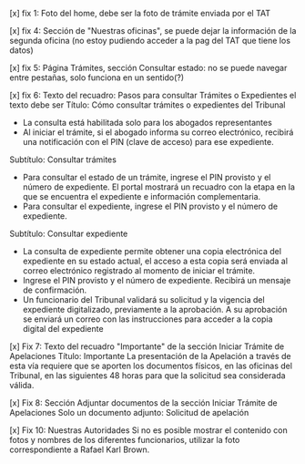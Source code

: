 

[x] fix 1: Foto del home, debe ser la foto de trámite enviada por el TAT

[x] fix 4: Sección de "Nuestras oficinas", se puede dejar la información de la segunda oficina (no estoy pudiendo acceder a la pag del TAT que tiene los datos)


[x] fix 5: Página Trámites, sección Consultar estado: no se puede navegar entre pestañas, solo funciona en un sentido(?)

[x] fix 6: Texto del recuadro: Pasos para consultar Trámites o Expedientes el texto debe ser
Título: Cómo consultar trámites o expedientes del Tribunal
- La consulta está habilitada solo para los abogados representantes
- Al iniciar el trámite, si el abogado informa su correo electrónico, recibirá una notificación con el PIN (clave de acceso) para ese expediente.

Subtítulo: Consultar trámites
- Para consultar el estado de un trámite, ingrese el PIN provisto y el número de expediente. El portal mostrará un recuadro con la etapa en la que se encuentra el expediente e información complementaria.
- Para consultar el expediente, ingrese el PIN provisto y el número de expediente.

Subtítulo: Consultar expediente
- La consulta de expediente permite obtener una copia electrónica del expediente en su estado actual, el acceso a esta copia será enviada al correo electrónico registrado al momento de iniciar el trámite.
- Ingrese el PIN provisto y el número de expediente. Recibirá un mensaje de confirmación.
- Un funcionario del Tribunal validará su solicitud y la vigencia del expediente digitalizado, previamente a la aprobación. A su aprobación se enviará un correo con las instrucciones para acceder a la copia digital del expediente

[x] Fix 7: Texto del recuadro "Importante" de la sección Iniciar Trámite de Apelaciones
Título: Importante
La presentación de la Apelación a través de esta vía requiere que se aporten los documentos físicos, en las oficinas del Tribunal, en las siguientes 48 horas para que la solicitud sea considerada válida.

[x] Fix 8: Sección Adjuntar documentos de la sección Iniciar Trámite de Apelaciones
Solo un documento adjunto: Solicitud de apelación

[x] Fix 10: Nuestras Autoridades
Si no es posible mostrar el contenido con fotos y nombres de los diferentes funcionarios, utilizar la foto correspondiente a Rafael Karl Brown.

